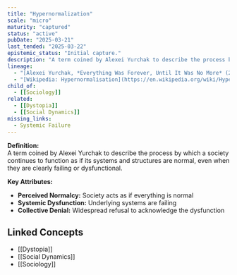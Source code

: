 ```yaml
---
title: "Hypernormalization"
scale: "micro"
maturity: "captured"
status: "active"
pubDate: "2025-03-21"
last_tended: "2025-03-22"
epistemic_status: "Initial capture."
description: "A term coined by Alexei Yurchak to describe the process by which a society continues to function as if its systems and structures are normal, even when they are clearly failing or dysfunctional."
lineage:
  - "[Alexei Yurchak, *Everything Was Forever, Until It Was No More* (2006)](https://www.google.com/search?q=Alexei+Yurchak+Everything+Was+Forever+Until+It+Was+No+More+site:books.google.com)"
  - "[Wikipedia: Hypernormalisation](https://en.wikipedia.org/wiki/Hypernormalisation)"
child_of:
  - [[Sociology]]
related:
  - [[Dystopia]]
  - [[Social Dynamics]]
missing_links:
  - Systemic Failure
---
```

**Definition:**  
A term coined by Alexei Yurchak to describe the process by which a society continues to function as if its systems and structures are normal, even when they are clearly failing or dysfunctional.

**Key Attributes:**  
- **Perceived Normalcy:** Society acts as if everything is normal  
- **Systemic Dysfunction:** Underlying systems are failing  
- **Collective Denial:** Widespread refusal to acknowledge the dysfunction

## Linked Concepts
- [[Dystopia]]
- [[Social Dynamics]]
- [[Sociology]]
